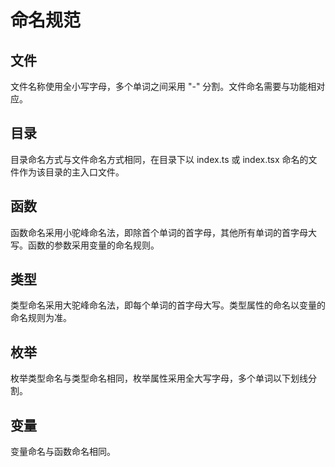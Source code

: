 # 命名规范

## 文件

文件名称使用全小写字母，多个单词之间采用 "-" 分割。文件命名需要与功能相对应。

## 目录

目录命名方式与文件命名方式相同，在目录下以 index.ts 或 index.tsx 命名的文件作为该目录的主入口文件。

## 函数

函数命名采用小驼峰命名法，即除首个单词的首字母，其他所有单词的首字母大写。函数的参数采用变量的命名规则。

## 类型

类型命名采用大驼峰命名法，即每个单词的首字母大写。类型属性的命名以变量的命名规则为准。

## 枚举

枚举类型命名与类型命名相同，枚举属性采用全大写字母，多个单词以下划线分割。

## 变量

变量命名与函数命名相同。
